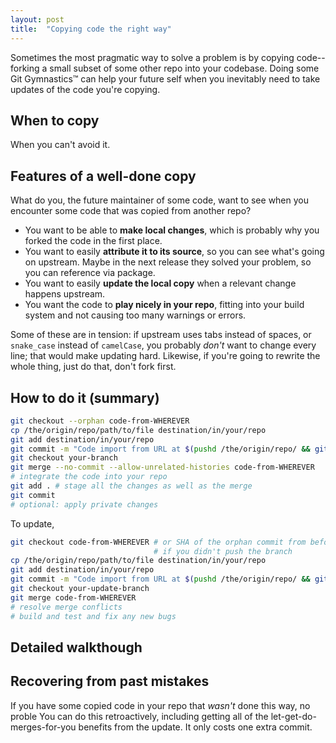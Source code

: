 ```yaml
---
layout: post
title:  "Copying code the right way"
---
```


Sometimes the most pragmatic way to solve a problem is by copying code--forking a small subset of some other repo into your codebase.
Doing some Git&nbsp;Gymnastics™ can help your future self when you inevitably need to take updates of the code you're copying.

## When to copy

When you can't avoid it.

## Features of a well-done copy

What do you, the future maintainer of some code, want to see when you encounter some code that was copied from another repo?

* You want to be able to **make local changes**, which is probably why you forked the code in the first place.
* You want to easily **attribute it to its source**, so you can see what's going on upstream. Maybe in the next release they solved your problem, so you can reference via package.
* You want to easily **update the local copy** when a relevant change happens upstream.
* You want the code to **play nicely in your repo**, fitting into your build system and not causing too many warnings or errors.

Some of these are in tension: if upstream uses tabs instead of spaces, or `snake_case` instead of `camelCase`, you probably _don't_ want to change every line; that would make updating hard. Likewise, if you're going to rewrite the whole thing, just do that, don't fork first.

## How to do it (summary)

```bash
git checkout --orphan code-from-WHEREVER
cp /the/origin/repo/path/to/file destination/in/your/repo
git add destination/in/your/repo
git commit -m "Code import from URL at $(pushd /the/origin/repo/ && git rev-parse HEAD)"
git checkout your-branch
git merge --no-commit --allow-unrelated-histories code-from-WHEREVER
# integrate the code into your repo
git add . # stage all the changes as well as the merge
git commit
# optional: apply private changes
```

To update,

```bash
git checkout code-from-WHEREVER # or SHA of the orphan commit from before
                                # if you didn't push the branch
cp /the/origin/repo/path/to/file destination/in/your/repo
git add destination/in/your/repo
git commit -m "Code import from URL at $(pushd /the/origin/repo/ && git rev-parse HEAD)"
git checkout your-update-branch
git merge code-from-WHEREVER
# resolve merge conflicts
# build and test and fix any new bugs
```

## Detailed walkthough

## Recovering from past mistakes

If you have some copied code in your repo that _wasn't_ done this way, no proble You can do this retroactively, including getting all of the let-get-do-merges-for-you benefits from the update. It only costs one extra commit.
